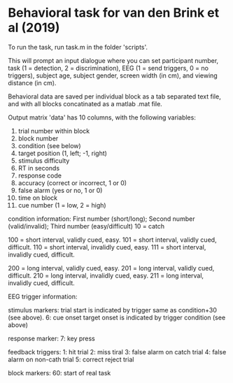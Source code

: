 # Behavioral task for van den Brink et al (2019)

To run the task, run task.m in the folder 'scripts'.

This will prompt an input dialogue where you can set participant number, task (1 = detection, 2 = discrimination), EEG (1 = send triggers, 0 = no triggers), subject age, subject gender, screen width (in cm), and viewing distance (in cm).

Behavioral data are saved per individual block as a tab separated text file, and with all blocks concatinated as a matlab .mat file. 

Output matrix 'data' has 10 columns, with the following variables:
1)  trial number within block
2)  block number
3)  condition (see below)
4)  target position (1, left; -1, right)
5)  stimulus difficulty
6)  RT in seconds
7)  response code
8)  accuracy (correct or incorrect, 1 or 0)
9)  false alarm (yes or no, 1 or 0)
10) time on block
11) cue number (1 = low, 2 = high)

condition information: First number (short/long); Second number (valid/invalid); Third number (easy/difficult)
10 = catch

100 = short interval, validly cued, easy.
101 = short interval, validly cued, difficult.
110 = short interval, invalidly cued, easy.
111 = short interval, invalidly cued, difficult.

200 = long interval, validly cued, easy.
201 = long interval, validly cued, difficult.
210 = long interval, invalidly cued, easy.
211 = long interval, invalidly cued, difficult.


EEG trigger information:

stimulus markers:
 trial start is indicated by trigger same as condition+30 (see above).
 6: cue onset
 target onset is indicated by trigger condition (see above)

response marker:
 7: key press

feedback triggers:
  1: hit trial
  2: miss tiral
  3: false alarm on catch trial
  4: false alarm on non-cath trial
  5: correct reject trial

block markers:
60: start of real task